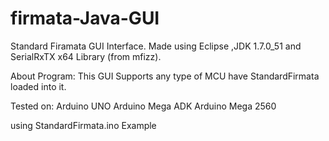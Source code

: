 # firmata-Java-GUI
Standard Firamata GUI Interface. 
Made using Eclipse ,JDK 1.7.0_51 and SerialRxTX x64 Library (from mfizz).

About Program:
This GUI Supports any type of MCU have StandardFirmata loaded into it.

Tested on:
Arduino UNO
Arduino Mega ADK
Arduino Mega 2560

using StandardFirmata.ino Example
